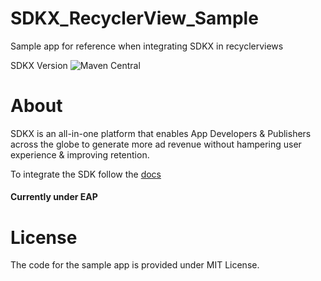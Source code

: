 # SDKX_RecyclerView_Sample
Sample app for reference when integrating SDKX in recyclerviews

SDKX Version ![Maven Central](https://maven-badges.herokuapp.com/maven-central/com.greedygame.sdkx/core/badge.svg)

# About
SDKX is an all-in-one platform that enables App Developers & Publishers across the globe to generate more ad revenue without hampering user experience & improving retention.

To integrate the SDK follow the [docs](https://console.greedygame.com/docs)

#### Currently under EAP

# License
The code for the sample app is provided under MIT License.



